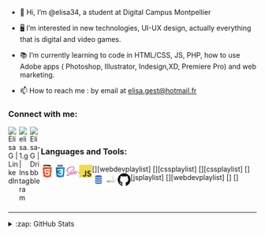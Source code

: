 - 👋 Hi, I’m @elisa34, a student at Digital Campus Montpellier

- 🖥 I’m interested in new technologies, UI-UX design, actually everything that is digital and video games.

- 📚 I’m currently learning to code in HTML/CSS, JS, PHP, how to use Adobe apps ( Photoshop, Illustrator, Indesign,XD, Premiere Pro) and web marketing. 

- 📫 How to reach me : by email at elisa.gest@hotmail.fr 


### Connect with me:

[<img align="left" alt="ElisaG | LinkedIn" width="22px" src="https://cdn.jsdelivr.net/npm/simple-icons@v3/icons/linkedin.svg" />][linkedin]
[<img align="left" alt="elisa.1.g | Instagram" width="22px" src="https://cdn.jsdelivr.net/npm/simple-icons@v3/icons/instagram.svg" />][instagram]
[<img align="left" alt="Elisa-G | Dribbble" width="22px" src="https://cdn.jsdelivr.net/npm/simple-icons@v3/icons/dribbble.svg" />][dribbble]

<br />

### Languages and Tools:

[<img align="left" alt="HTML5" width="26px" src="https://raw.githubusercontent.com/github/explore/80688e429a7d4ef2fca1e82350fe8e3517d3494d/topics/html/html.png" />][webdevplaylist]
[<img align="left" alt="CSS3" width="26px" src="https://raw.githubusercontent.com/github/explore/80688e429a7d4ef2fca1e82350fe8e3517d3494d/topics/css/css.png" />][cssplaylist]
[<img align="left" alt="Sass" width="26px" src="https://raw.githubusercontent.com/github/explore/80688e429a7d4ef2fca1e82350fe8e3517d3494d/topics/sass/sass.png" />][cssplaylist]
[<img align="left" alt="JavaScript" width="26px" src="https://raw.githubusercontent.com/github/explore/80688e429a7d4ef2fca1e82350fe8e3517d3494d/topics/javascript/javascript.png" />][jsplaylist]
[<img align="left" alt="SQL" width="26px" src="https://raw.githubusercontent.com/github/explore/80688e429a7d4ef2fca1e82350fe8e3517d3494d/topics/sql/sql.png" />][webdevplaylist]
[<img align="left" alt="MySQL" width="26px" src="https://raw.githubusercontent.com/github/explore/80688e429a7d4ef2fca1e82350fe8e3517d3494d/topics/mysql/mysql.png" />]
[<img align="left" alt="GitHub" width="26px" src="https://raw.githubusercontent.com/github/explore/78df643247d429f6cc873026c0622819ad797942/topics/github/github.png" />]

<br />
<br />

---

</details>

<details>
  <summary>:zap: GitHub Stats</summary>
  
  [![elisa34's GitHub stats](https://github-readme-stats.vercel.app/api?username=elisa34)](https://github.com/anuraghazra/github-readme-stats)
 
</details>


[instagram]: https://www.instagram.com/elisa.1.g/
[linkedin]: www.linkedin.com/in/elisagest
[dribbble]: https://dribbble.com/Elisa-g
